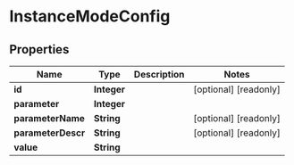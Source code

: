 

# InstanceModeConfig

## Properties

Name | Type | Description | Notes
------------ | ------------- | ------------- | -------------
**id** | **Integer** |  |  [optional] [readonly]
**parameter** | **Integer** |  | 
**parameterName** | **String** |  |  [optional] [readonly]
**parameterDescr** | **String** |  |  [optional] [readonly]
**value** | **String** |  | 



